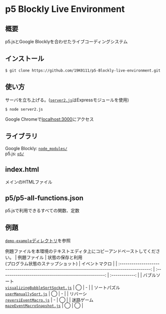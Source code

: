 # p5 Blockly Live Environment
## 概要
p5.jsとGoogle Blocklyを合わせたライブコーディングシステム

## インストール
`$ git clone https://github.com/19K0111/p5-Blockly-live-environment.git`  

## 使い方
サーバを立ち上げる。([`server2.js`](server2.js)はExpressモジュールを使用)

`$ node server2.js`

Google Chromeで[localhost:3000](http://localhost:3000/)にアクセス

## ライブラリ
Google Blockly: [`node_modules/`](node_modules)  
p5.js: [`p5/`](p5/)

## index.html
メインのHTMLファイル

## p5/p5-all-functions.json
p5.jsで利用できるすべての関数、定数

## 例題
[`demo-example`ディレクトリ](demo-example)を参照

例題ファイルを本環境のテキストエディタ上にコピーアンドペーストしてください。
|                                          例題ファイル                                           | 状態の保存と利用<br>(プログラム状態のスナップショット) | イベントマクロ |
| :---------------------------------------------------------------------------------------------: | :----------------------------------------------------: | :------------: |
| バブルソート<br>[`visualizingBubbleSortSocket.js`](demo-example/visualizingBubbleSortSocket.js) |                           ◯                            |       -        |
|            ソートパズル<br>[`userManuallySort.js`](demo-example/userManuallySort.js)            |                           ◯                            |       -        |
|             リバーシ<br>[`reversiEventMacro.js`](demo-example/reversiEventMacro.js)             |                           -                            |       ◯        |
|       迷路ゲーム<br>[`mazeEventMacroSnapshot.js`](demo-example/mazeEventMacroSnapshot.js)       |                           ◯                            |       ◯        |
